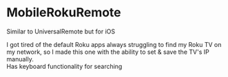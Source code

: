 # MobileRokuRemote
Similar to UniversalRemote but for iOS

I got tired of the default Roku apps always struggling to find my Roku TV on my network, so I made this one with the ability to set & save the TV's IP manually.  
Has keyboard functionality for searching
